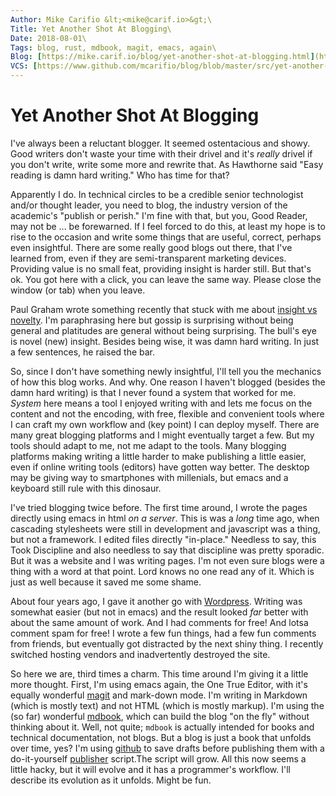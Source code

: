 ```yaml
---
Author: Mike Carifio &lt;<mike@carif.io>&gt;\
Title: Yet Another Shot At Blogging\
Date: 2018-08-01\
Tags: blog, rust, mdbook, magit, emacs, again\
Blog: [https://mike.carif.io/blog/yet-another-shot-at-blogging.html](https://mike.carif.io/blog/yet-another-shot-at-blogging.html)\
VCS: [https://www.github.com/mcarifio/blog/blob/master/src/yet-another-shot-at-blogging.md](https://www.github.com/mcarifio/blog/blob/master/src/yet-another-shot-at-blogging.md)
---
```


# Yet Another Shot At Blogging

I've always been a reluctant blogger. It seemed ostentacious and showy. Good writers don't waste your time with their drivel and it's _really_ drivel if you don't write, 
write some more and rewrite that. As Hawthorne said "Easy reading is damn hard writing." Who has time for that? 

Apparently I do. In technical circles to be a credible senior technologist and/or thought leader, you need to blog, the industry version of the academic's "publish or perish." I'm fine with that, 
but you, Good Reader, may not be ... be forewarned. If I feel forced to do this, at least my hope is to rise to the occasion and write some things that are useful,
correct, perhaps even insightful. There are some really good blogs out there, that I've learned from, even if they are semi-transparent marketing devices. Providing value is no small feat, providing
insight is harder still. But that's ok. You got here with a click, you can leave the same way. Please close the window (or tab) when you leave.

Paul Graham wrote something recently that stuck with me about [insight vs novelty](http://www.paulgraham.com/sun.html). I'm paraphrasing here but gossip is surprising without being general and 
platitudes are general without being surprising. The bull's eye is novel (new) insight. Besides being wise, it was damn hard writing. In just a few sentences, he raised the bar.

So, since I don't have something newly insightful, I'll tell you the mechanics of how this blog works. And why. One reason I haven't blogged (besides the damn hard writing) is that I never found a system that worked for me.
_System_ here means a tool I enjoyed writing with and lets me focus on the content and not the encoding, with free, flexible and convenient tools where I can craft my own workflow and (key point) I can deploy myself. There
are many great blogging platforms and I might eventually target a few. But my tools should adapt to me, not me adapt to the tools. Many blogging platforms making writing a little harder to make publishing a little easier, even if
online writing tools (editors) have gotten way better. The desktop may be giving way to smartphones with millenials, but emacs and a keyboard still rule with this dinosaur.

I've tried blogging twice before. The first time around, I wrote the pages directly using emacs in html _on a server_. This is was a _long_ time ago, when cascading stylesheets were still in development and javascript was a thing, but not a framework.
I edited files directly "in-place." Needless to say, this Took Discipline and also needless to say that discipline was pretty sporadic. But it was a website and I was writing pages. I'm not even sure blogs were a thing with a word at that point.
Lord knows no one read any of it. Which is just as well because it saved me some shame.

About four years ago, I gave it another go with [Wordpress](https://www.wordpress.com/). Writing was somewhat easier (but not in emacs) and the result looked _far_ better with about the same amount of work. 
And I had comments for free! And lotsa comment spam for free! I wrote a few fun things, had a few fun comments from friends, but eventually got distracted by the next shiny thing. I recently switched hosting vendors and inadvertently destroyed
the site.

So here we are, third times a charm. This time around I'm giving it a little more thought. First, I'm using emacs again, the One True Editor, with it's equally wonderful [magit](https://magit.vc/) and mark-down mode. 
I'm writing in Markdown (which is mostly text) and not HTML (which is mostly markup). I'm using the (so far) wonderful [mdbook](https://github.com/rust-lang-nursery/mdBook), which can build the blog "on the fly" without thinking about it.
Well, not quite; `mdbook` is actually intended for books and technical documentation, not blogs. But a blog is just a book that unfolds over time, yes?
I'm using [github](https://github.com/mcarifio/blog) to save drafts before publishing them with a do-it-yourself [publisher](https://github.com/mcarifio/blog/blob/master/bin/publish.sh) script.The script will grow.
All this now seems a little hacky, but it will evolve and it has a programmer's workflow. I'll describe its evolution as it unfolds. Might be fun.





